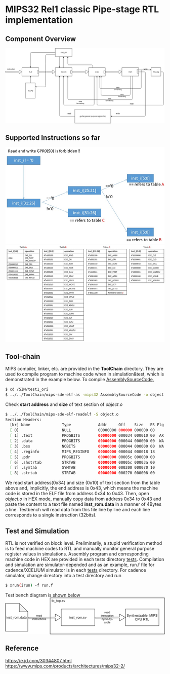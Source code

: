 # MIPS32 Rel1 classic Pipe-stage RTL implementation

## Component Overview
![image](https://github.com/HaogeL/MIPSCPU/raw/master/DOC/img/DiagramOverview.png)
## Supported Instructions so far
![image](https://github.com/HaogeL/MIPSCPU/raw/master/DOC/img/InstructionDecodePath.jpg)
![image](https://github.com/HaogeL/MIPSCPU/raw/master/DOC/img/InstructionDecodeTable.jpg)
## Tool-chain
MIPS compiler, linker, etc. are provided in the **ToolChain** directory. They are used to compile program to machine code when in simulation&test, which is demonstrated in the example below.
To compile [AssemblySourceCode](https://github.com/HaogeL/MIPSCPU/blob/master/SIM/test1_ori/AssemblySourceCode),
```sh
$ cd /SIM/test1_ori
$ ../../ToolChain/mips-sde-elf-as -mips32 AssemblySourceCode -o object.o
```
Check **start address** and **size** of text section of _object.o_
```sh
$ ../../ToolChain/mips-sde-elf-readelf -S object.o
Section Headers:
  [Nr] Name              Type            Addr     Off    Size   ES Flg Lk Inf Al
  [ 0]                   NULL            00000000 000000 000000 00      0   0  0
  [ 1] .text             PROGBITS        00000000 000034 000010 00  AX  0   0  4
  [ 2] .data             PROGBITS        00000000 000044 000000 00  WA  0   0  1
  [ 3] .bss              NOBITS          00000000 000044 000000 00  WA  0   0  1
  [ 4] .reginfo          MIPS_REGINFO    00000000 000044 000018 18      0   0  4
  [ 5] .pdr              PROGBITS        00000000 00005c 000000 00      0   0  4
  [ 6] .shstrtab         STRTAB          00000000 00005c 00003a 00      0   0  1
  [ 7] .symtab           SYMTAB          00000000 000200 000070 10      8   6  4
  [ 8] .strtab           STRTAB          00000000 000270 000008 00      0   0  1
```
We read start address(0x34) and size (0x10) of text section from the table above and, implicitly, the end address is 0x43, which means the machine code is stored in the ELF file from address 0x34 to 0x43. Then, open _object.o_ in HEX mode, manually copy data from address 0x34 to 0x43 and paste the content to a text file named **inst_rom.data** in a manner of 4Bytes a line. Testbench will read data from this file line by line and each line corresponds to a single instruction (32bits).
## Test and Simulation
RTL is not verified on block level. Preliminarily, a stupid verification method is to feed machine codes to RTL and manually monitor general purpose register values in simulations. Assembly program and corresponding machine code in HEX are provided in each tests directory [tests](https://github.com/HaogeL/MIPSCPU/tree/master/SIM). Compilation and simulation are simulator-depended and as an example, run.f file for cadence/XCELIUM simulator is in each [tests](https://github.com/HaogeL/MIPSCPU/tree/master/SIM) directory.
For cadence simulator, change directory into a test directory and run
```sh
$ xrun(irun) -f run.f
```
Test bench diagram is shown below  
![image](https://github.com/HaogeL/MIPSCPU/raw/master/DOC/img/tb_topDiagram.png)
## Reference
https://e.jd.com/30344807.html  
https://www.mips.com/products/architectures/mips32-2/
